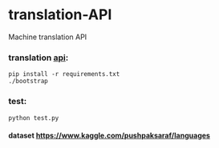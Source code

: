 # translation-API
Machine translation API

### translation [api](http://127.0.0.1:6000/category/): 
    pip install -r requirements.txt 
    ./bootstrap
### test:
    python test.py
#### dataset https://www.kaggle.com/pushpaksaraf/languages
